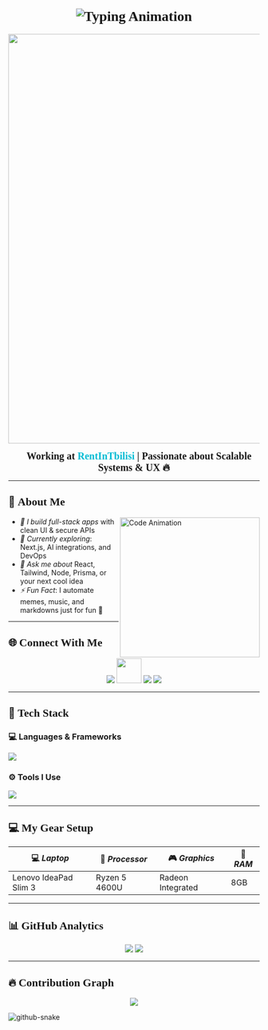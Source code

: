 <h1 align="center" style="font-family:serif; font-weight:900;">
  <img src="https://readme-typing-svg.demolab.com?font=Fira+Code&weight=800&pause=1000&center=true&vCenter=true&width=435&lines=Hi+I'm+Abisheik!;Full-Stack+Developer;Creative+Tech+Educator;Building+Cool+Things+🚀" alt="Typing Animation" />
</h1>

<p align="center">
  <img src="https://sdmntprnorthcentralus.oaiusercontent.com/files/00000000-b6b4-622f-872a-5751bc00ab93/raw?se=2025-04-14T13%3A11%3A51Z&sp=r&sv=2024-08-04&sr=b&scid=340f5a2f-1602-5b7d-9059-0d94c97d9631&skoid=de76bc29-7017-43d4-8d90-7a49512bae0f&sktid=a48cca56-e6da-484e-a814-9c849652bcb3&skt=2025-04-14T04%3A31%3A44Z&ske=2025-04-15T04%3A31%3A44Z&sks=b&skv=2024-08-04&sig=ezuu0/sMX16nCzIb1CbrBSBzRmS19lRz02rQZRvhljE%3D" width="820" />
</p>

<p align="center">
  <strong style="font-size: 20px; font-family: serif;">🚀 Working at <span style="color:#00bcd4;">RentInTbilisi</span> | Passionate about Scalable Systems & UX 🔥</strong>
</p>

---

## 🧠 <span style="font-family:serif; font-size: 22px;"><strong>About Me</strong></span>

<img align="right" src="https://mir-s3-cdn-cf.behance.net/project_modules/source/06f21a161921919.63cd7887d0a70.gif" width="280" alt="Code Animation" />

- *🔭 I build full-stack apps* with clean UI & secure APIs  
- *🌱 Currently exploring*: Next.js, AI integrations, and DevOps  
- *💬 Ask me about* React, Tailwind, Node, Prisma, or your next cool idea  
- *⚡ Fun Fact*: I automate memes, music, and markdowns just for fun 🧠  

---

## 🌐 <span style="font-family:serif; font-size: 22px;"><strong>Connect With Me</strong></span>

<p align="center">
  <a href="https://instagram.com/codebyabi" target="_blank"><img src="https://skillicons.dev/icons?i=instagram" /></a>
  <a href="https://youtube.com/@codebyabi" target="_blank"><img src="https://cdn-icons-png.flaticon.com/128/5968/5968852.png" width="50" height="50"/></a>
  <a href="https://www.linkedin.com/in/abisheik-r-ba932b274/" target="_blank"><img src="https://skillicons.dev/icons?i=linkedin" /></a>
  <a href="mailto:abisheikabisheik102@gmail.com"><img src="https://skillicons.dev/icons?i=gmail" /></a>
</p>

---

## 🧰 <span style="font-family:serif; font-size: 22px;"><strong>Tech Stack</strong></span>

### 💻 <strong>Languages & Frameworks</strong>
<p>
  <img src="https://skillicons.dev/icons?i=html,css,js,ts,react,nextjs,nodejs,express,mongodb,python,tailwind,bootstrap" />
</p>

### ⚙ <strong>Tools I Use</strong>
<p>
  <img src="https://skillicons.dev/icons?i=git,github,vscode,vercel,postman,prisma,figma,npm" />
</p>

---

## 💻 <span style="font-family:serif; font-size: 22px;"><strong>My Gear Setup</strong></span>

| 💻 *Laptop*           | 🧠 *Processor*  | 🎮 *Graphics*      | 🔋 *RAM* |
|------------------------|------------------|----------------------|------------|
| Lenovo IdeaPad Slim 3  | Ryzen 5 4600U    | Radeon Integrated    | 8GB        |

---

## 📊 <span style="font-family:serif; font-size: 22px;"><strong>GitHub Analytics</strong></span>

<p align="center">
  <img src="https://github-readme-stats.vercel.app/api?username=Abi-de-jo&show_icons=true&theme=tokyonight&hide_border=true" />
  <img src="https://github-readme-stats.vercel.app/api/top-langs/?username=Abi-de-jo&layout=compact&theme=tokyonight&hide_border=true" />
</p>

---

## 🔥 <span style="font-family:serif; font-size: 22px;"><strong>Contribution Graph</strong></span>

<p align="center">
  <img src="https://github-readme-activity-graph.vercel.app/graph?username=Abi-de-jo&theme=react-dark&bg_color=1d1d1d&color=00bcd4&line=00f5a0&point=f5a623&area=true&hide_border=true" />
</p>

<picture>
  <source media="(prefers-color-scheme: dark)" srcset="https://raw.githubusercontent.com/tobiasmeyhoefer/tobiasmeyhoefer/output/github-snake-dark.svg" />
  <source media="(prefers-color-scheme: light)" srcset="https://raw.githubusercontent.com/tobiasmeyhoefer/tobiasmeyhoefer/output/github-snake.svg" />
  <img alt="github-snake" src="https://raw.githubusercontent.com/tobiasmeyhoefer/tobiasmeyhoefer/output/github-snake.svg" />
</picture>



